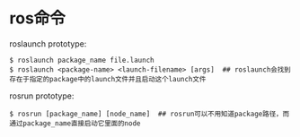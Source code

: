 

# ros命令

roslaunch prototype:
```shell
$ roslaunch package_name file.launch
$ roslaunch <package-name> <launch-filename> [args]  ## roslaunch会找到存在于指定的package中的launch文件并且启动这个launch文件
```

rosrun prototype:
```shell
$ rosrun [package_name] [node_name]  ## rosrun可以不用知道package路径，而通过package_name直接启动它里面的node

```
